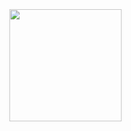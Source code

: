 <div align="center">
  <img height="200" src="https://i.pinimg.com/736x/59/85/9f/59859fd321fed5cbdee455de2aeb8a2e.jpg"  />
</div>
